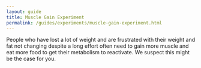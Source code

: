 ```yaml
---
layout: guide
title: Muscle Gain Experiment
permalink: /guides/experiments/muscle-gain-experiment.html
---
```


People who have lost a lot of weight and are frustrated with their weight and fat not changing despite a long effort often need to gain more muscle and eat more food to get their metabolism to reactivate.  We suspect this might be the case for you.